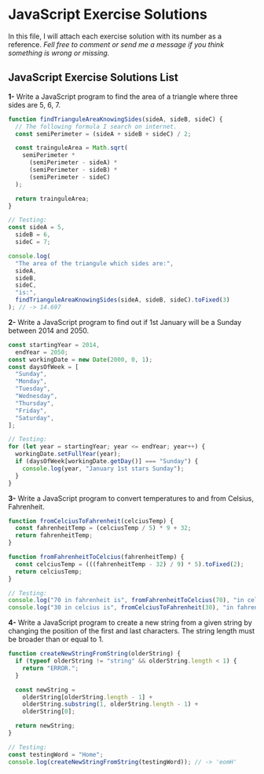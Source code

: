 # JavaScript Exercise Solutions

In this file, I will attach each exercise solution with its number as a reference. _Fell free to comment or send me a message if you think something is wrong or missing._

## JavaScript Exercise Solutions List

**1-** Write a JavaScript program to find the area of a triangle where three sides are 5, 6, 7.

```js
function findTrianguleAreaKnowingSides(sideA, sideB, sideC) {
  // The following formula I search on internet.
  const semiPerimeter = (sideA + sideB + sideC) / 2;

  const trainguleArea = Math.sqrt(
    semiPerimeter *
      (semiPerimeter - sideA) *
      (semiPerimeter - sideB) *
      (semiPerimeter - sideC)
  );

  return trainguleArea;
}

// Testing:
const sideA = 5,
  sideB = 6,
  sideC = 7;

console.log(
  "The area of the triangule which sides are:",
  sideA,
  sideB,
  sideC,
  "is:",
  findTrianguleAreaKnowingSides(sideA, sideB, sideC).toFixed(3)
); // -> 14.697
```

**2-** Write a JavaScript program to find out if 1st January will be a Sunday between 2014 and 2050.

```js
const startingYear = 2014,
  endYear = 2050;
const workingDate = new Date(2000, 0, 1);
const daysOfWeek = [
  "Sunday",
  "Monday",
  "Tuesday",
  "Wednesday",
  "Thursday",
  "Friday",
  "Saturday",
];

// Testing:
for (let year = startingYear; year <= endYear; year++) {
  workingDate.setFullYear(year);
  if (daysOfWeek[workingDate.getDay()] === "Sunday") {
    console.log(year, "January 1st stars Sunday");
  }
}
```

**3-** Write a JavaScript program to convert temperatures to and from Celsius, Fahrenheit.

```js
function fromCelciusToFahrenheit(celciusTemp) {
  const fahrenheitTemp = (celciusTemp / 5) * 9 + 32;
  return fahrenheitTemp;
}

function fromFahrenheitToCelcius(fahrenheitTemp) {
  const celciusTemp = (((fahrenheitTemp - 32) / 9) * 5).toFixed(2);
  return celciusTemp;
}

// Testing:
console.log("70 in fahrenheit is", fromFahrenheitToCelcius(70), "in celcius"); // ->
console.log("30 in celcius is", fromCelciusToFahrenheit(30), "in fahrenheit"); // ->
```

**4-** Write a JavaScript program to create a new string from a given string by changing the position of the first and last characters. The string length must be broader than or equal to 1.

```js
function createNewStringFromString(olderString) {
  if (typeof olderString != "string" && olderString.length < 1) {
    return "ERROR.";
  }

  const newString =
    olderString[olderString.length - 1] +
    olderString.substring(1, olderString.length - 1) +
    olderString[0];

  return newString;
}

// Testing:
const testingWord = "Home";
console.log(createNewStringFromString(testingWord)); // -> 'eomH'
```
